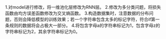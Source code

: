 1.对model进行修改，将一维池化层修改为RNN层。
2.修改为多分类问题，将损失函数由均方误差函数修改为交叉熵函数。
3.构造数据集时，注意数据的分布问题，否则会降低模型的训练效果；若一个字符串包含太多的标记字符，符合if第一条规则的数据将会占极大一部分。
4.将包含字母a的字符串标记为1，包含字母z的字符串标记为2，其余字符串标记为0。
